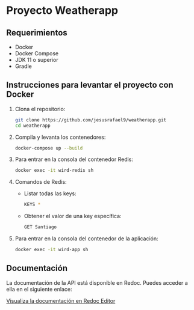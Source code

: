 # Proyecto Weatherapp
## Requerimientos

- Docker
- Docker Compose
- JDK 11 o superior
- Gradle

## Instrucciones para levantar el proyecto con Docker

1. Clona el repositorio:
    ```sh
    git clone https://github.com/jesusrafael9/weatherapp.git
    cd weatherapp
    ```

2. Compila y levanta los contenedores:
    ```sh
    docker-compose up --build
    ```

3. Para entrar en la consola del contenedor Redis:
    ```sh
    docker exec -it wird-redis sh
    ```

4. Comandos de Redis:
    - Listar todas las keys:
        ```sh
        KEYS *
        ```
    - Obtener el valor de una key específica:
        ```sh
        GET Santiago
        ```

5. Para entrar en la consola del contenedor de la aplicación:
    ```sh
    docker exec -it wird-app sh
    ```

## Documentación

La documentación de la API está disponible en Redoc. Puedes acceder a ella en el siguiente enlace:

[Visualiza la documentación en Redoc Editor](https://redocly.github.io/redoc/?url=https://raw.githubusercontent.com/jesusrafael9/weatherapp/refs/heads/main/docs/weatherapp-openapi.yaml)
